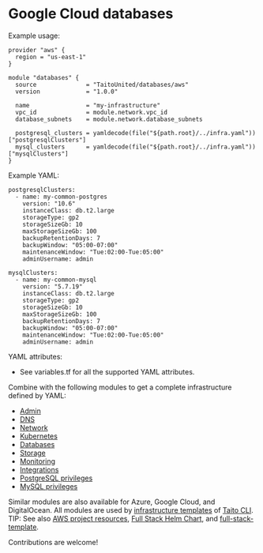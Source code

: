 # Google Cloud databases

Example usage:

```
provider "aws" {
  region = "us-east-1"
}

module "databases" {
  source              = "TaitoUnited/databases/aws"
  version             = "1.0.0"

  name                = "my-infrastructure"
  vpc_id              = module.network.vpc_id
  database_subnets    = module.network.database_subnets

  postgresql_clusters = yamldecode(file("${path.root}/../infra.yaml"))["postgresqlClusters"]
  mysql_clusters      = yamldecode(file("${path.root}/../infra.yaml"))["mysqlClusters"]
}
```

Example YAML:

```
postgresqlClusters:
  - name: my-common-postgres
    version: "10.6"
    instanceClass: db.t2.large
    storageType: gp2
    storageSizeGb: 10
    maxStorageSizeGb: 100
    backupRetentionDays: 7
    backupWindow: "05:00-07:00"
    maintenanceWindow: "Tue:02:00-Tue:05:00"
    adminUsername: admin

mysqlClusters:
  - name: my-common-mysql
    version: "5.7.19"
    instanceClass: db.t2.large
    storageType: gp2
    storageSizeGb: 10
    maxStorageSizeGb: 100
    backupRetentionDays: 7
    backupWindow: "05:00-07:00"
    maintenanceWindow: "Tue:02:00-Tue:05:00"
    adminUsername: admin
```

YAML attributes:

- See variables.tf for all the supported YAML attributes.

Combine with the following modules to get a complete infrastructure defined by YAML:

- [Admin](https://registry.terraform.io/modules/TaitoUnited/admin/aws)
- [DNS](https://registry.terraform.io/modules/TaitoUnited/dns/aws)
- [Network](https://registry.terraform.io/modules/TaitoUnited/network/aws)
- [Kubernetes](https://registry.terraform.io/modules/TaitoUnited/kubernetes/aws)
- [Databases](https://registry.terraform.io/modules/TaitoUnited/databases/aws)
- [Storage](https://registry.terraform.io/modules/TaitoUnited/storage/aws)
- [Monitoring](https://registry.terraform.io/modules/TaitoUnited/monitoring/aws)
- [Integrations](https://registry.terraform.io/modules/TaitoUnited/integrations/aws)
- [PostgreSQL privileges](https://registry.terraform.io/modules/TaitoUnited/privileges/postgresql)
- [MySQL privileges](https://registry.terraform.io/modules/TaitoUnited/privileges/mysql)

Similar modules are also available for Azure, Google Cloud, and DigitalOcean. All modules are used by [infrastructure templates](https://taitounited.github.io/taito-cli/templates#infrastructure-templates) of [Taito CLI](https://taitounited.github.io/taito-cli/). TIP: See also [AWS project resources](https://registry.terraform.io/modules/TaitoUnited/project-resources/aws), [Full Stack Helm Chart](https://github.com/TaitoUnited/taito-charts/blob/master/full-stack), and [full-stack-template](https://github.com/TaitoUnited/full-stack-template).

Contributions are welcome!
